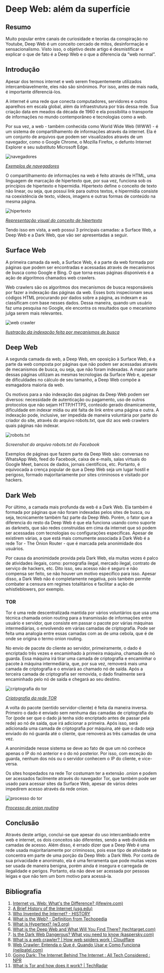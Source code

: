 # Deep Web: além da superfície

## Resumo
Muito popular entre canais de curiosidade e teorias da conspiração no Youtube, Deep Web é um conceito cercado de mitos, desinformação e sensacionalismo. Visto isso, o objetivo deste artigo é desmistificar e explicar o que de fato é a Deep Web e o que a diferencia da “web normal”.

## Introdução
Apesar dos termos internet e web serem frequentemente utilizados intercambiavelmente, eles não são sinônimos. Por isso, antes de mais nada, é importante diferenciá-los.

A internet é uma rede que conecta computadores, servidores e outros aparelhos em escala global, além da infraestrutura por trás dessa rede. Sua criação data em meados da década de 1960 e ela possibilita o transporte de informações no mundo contemporâneo e tecnologias como a web.

Por sua vez, a web - também conhecida como World Wide Web (WWW) -  é um sistema de compartilhamento de informações através da internet. Ela é um conjunto de arquivos que podem ser visualizados através de um navegador, como o Google Chrome, o Mozilla Firefox, o defunto Internet Explorer e seu substituto Microsoft Edge.

![navegadores](https://github.com/ryansakurai/artigo-deep-web/blob/main/imagens/img_0.png)

*[Exemplos de navegadores](https://www.oficinadanet.com.br/internet/30735-10-navegadores-mais-usados-no-mundo)*

O compartilhamento de informações na web é feito através de HTML, uma linguagem de marcação de hipertexto que, por sua vez, funciona sob os princípios de hipertexto e hipermídia. Hipertexto define o conceito de texto não linear, ou seja, que possui link para outros textos, e hipermídia consiste na coexistência de texto, vídeos, imagens e outras formas de conteúdo na mesma página.

![hipertexto](https://github.com/ryansakurai/artigo-deep-web/blob/main/imagens/img_1.png)

*[Representação visual do conceito de hipertexto](https://en.wikipedia.org/wiki/Hypertext)*

Tendo isso em vista, a web possui 3 principais camadas: a Surface Web, a Deep Web e a Dark Web, que vão ser apresentadas a seguir.

## Surface Web
A primeira camada da web, a Surface Web, é a parte da web formada por páginas que podem ser encontradas e acessadas através de mecanismos de busca como Google e Bing. O que torna essas páginas disponíveis é a ação de algoritmos chamados web crawlers.

Web crawlers são os algoritmos dos mecanismos de busca responsáveis por fazer a indexação das páginas da web. Esses bots inspecionam seus códigos HTML procurando por dados sobre a página, as indexam e as classificam com base nesses dados. Dessa maneira, quando um usuário faz uma pesquisa no Google, ele encontra os resultados que o mecanismo julga serem mais relevantes.

![web crawler](https://github.com/ryansakurai/artigo-deep-web/blob/main/imagens/img_2.png)

*[Ilustração da indexação feita por mecanismos de busca](https://computersciencewiki.org/index.php/Web-indexing)*

## Deep Web
A segunda camada da web, a Deep Web, em oposição à Surface Web, é a parte da web composta por páginas que não podem ser acessadas através de mecanismos de busca, ou seja, que não foram indexadas. A maior parte dessas páginas utilizam as mesmas tecnologias da Surface Web e, apesar de dificuldades no cálculo de seu tamanho, a Deep Web compõe a esmagadora maioria da web.

Os motivos para a não indexação das páginas da Deep Web podem ser diversos: necessidade de autenticação ou pagamento, uso de outros protocolos que não sejam HTTP/HTTPS, conteúdo gerado dinamicamente, dificuldade em indexar mídia ou até falta de link entre uma página e outra. A indexação pode, inclusive, ser impedida de maneira voluntária por parte do criador do site, através do arquivo robots.txt, que diz aos web crawlers quais páginas não indexar.

![robots.txt](https://github.com/ryansakurai/artigo-deep-web/blob/main/imagens/img_3.png)

*Screenshot do arquivo robots.txt do Facebook*

Exemplos de páginas que fazem parte da Deep Web são: conversas no WhatsApp Web, feed do Facebook, caixa de e-mails, salas virtuais do Google Meet, bancos de dados, jornais científicos, etc. Portanto, é equivocada a crença popular de que a Deep Web seja um lugar hostil e perigoso, formado majoritariamente por sites criminosos e visitado por hackers.

## Dark Web
Por último, a camada mais profunda da web é a Dark Web. Ela também é formada por páginas que não foram indexadas pelos sites de busca, ou seja, tecnicamente também faz parte da Deep Web. Porém, o fator que a diferencia do resto da Deep Web é que ela funciona usando como suporte as darknets, que são redes construídas em cima da internet que só podem ser acessadas com tecnologias ou configurações específicas. Apesar de existirem várias, a que está mais comumente associada à Dark Web é a rede Tor - The Onion Router - que é marcada pela anonimidade dos usuários.

Por causa da anonimidade provida pela Dark Web, ela muitas vezes é palco de atividades ilegais, como: pornografia ilegal, mercado ilegal, contrato de serviço de hackers, etc. Dito isso, seu acesso não é seguro e não compensa ser feito, se não houver um motivo específico para isso. Apesar disso, a Dark Web não é completamente negativa, pois também permite combater a censura em regimes totalitários e facilitar a ação de whistleblowers, por exemplo.

### TOR
Tor é uma rede descentralizada mantida por vários voluntários que usa uma técnica chamada onion routing para a transmissão de informações entre usuário e servidor, que consiste em passar o pacote por várias máquinas intermediárias, o envolvendo em várias camadas de criptografia. Pode ser feita uma analogia entre essas camadas com as de uma cebola, que é de onde se origina o termo onion routing.

No envio de pacote do cliente ao servidor, primeiramente, o dado é encriptado três vezes e encaminhado à primeira máquina, chamada de nó guarda. Essa máquina irá tirar uma camada de criptografia e encaminhar o pacote à máquina intermediária, que, por sua vez, removerá mais uma camada de criptografia e o enviará ao chamado nó de saída. Após a terceira camada de criptografia ser removida, o dado finalmente será encaminhado pelo nó de saída e chegará ao seu destino.

![criptografia do tor](https://github.com/ryansakurai/artigo-deep-web/blob/main/imagens/img_5.png)

*[Criptografia da rede TOR](https://1technation.com/tech-savvy-dark-side-onion-router/)*

A volta do pacote (sentido servidor-cliente) é feita da maneira inversa. Primeiro o dado é enviado sem nenhuma das camadas de criptografia do Tor (pode ser que o dado já tenha sido encriptado antes de passar pela rede) ao nó de saída, que irá adicionar a primeira. Após isso, será adicionada uma camada de criptografia por máquina, até que o dado seja enviado do nó guarda até o cliente, que removerá as três camadas de uma vez.

A anonimidade nesse sistema se deve ao fato de que um nó conhece apenas o IP do nó anterior e o do nó posterior. Por isso, com exceção do guarda, nenhum dos nós ou o servidor conhecem o IP do cliente, e vice-versa.

Os sites hospedados na rede Tor costumam ter a extensão .onion e podem ser acessados facilmente através do navegador Tor, que também pode ser usado para acessar sites da Surface Web, apesar de vários deles impedirem acesso através da rede onion.

![processo do tor](https://github.com/ryansakurai/artigo-deep-web/blob/main/imagens/img_4.png)

*[Processo de onion routing](https://www.bbc.com/news/technology-30637010)*

## Conclusão
Através deste artigo, conclui-se que apesar do uso intercambiado entre web e internet, os dois conceitos são diferentes, sendo a web dividida em camadas de acesso. Além disso, é errado dizer que a Deep Web é uma rede usada majoritariamente por criminosos, pois esse tipo de atividade se concentra em parte de uma porção da Deep Web: a Dark Web. Por conta de sua privacidade e anonimato, ela é uma ferramenta que pode muitas vezes ser usada de maneira benigna, porém ainda é insegura e carregada de ilegalidade e perigos. Portanto, ela não deve ser acessada por pessoas leigas e que não tem um bom motivo para acessá-la.

## Bibliografia
1. [Internet vs. Web: What's the Difference? (lifewire.com)](https://www.lifewire.com/difference-between-the-internet-and-the-web-2483335)
2. [A Brief History of the Internet (usg.edu)](https://www.usg.edu/galileo/skills/unit07/internet07_02.phtml)
3. [Who Invented the Internet? - HISTORY](https://www.history.com/news/who-invented-the-internet)
4. [What is the Web? - Definition from Techopedia](https://www.techopedia.com/definition/5613/web)
5. [What is Hypertext? (w3.org)](https://www.w3.org/WhatIs.html)
6. [What is the Deep Web and What Will You Find There? (techtarget.com)](https://www.techtarget.com/whatis/definition/deep-Web)
7. [Is the Dark Web Dangerous? What you need to know (kaspersky.com)](https://www.kaspersky.com/resource-center/threats/deep-web)
8. [What is a web crawler? | How web spiders work | Cloudflare](https://www.cloudflare.com/learning/bots/what-is-a-web-crawler/)
9. [Web Crawler: Entenda o Que é, Quando Usar e Como Funciona (neilpatel.com)](https://neilpatel.com/br/blog/web-crawler/)
10. [Going Dark: The Internet Behind The Internet : All Tech Considered : NPR](https://www.npr.org/sections/alltechconsidered/2014/05/25/315821415/going-dark-the-internet-behind-the-internet)
11. [What is Tor and how does it work? | TechRadar](https://www.techradar.com/vpn/what-is-tor-and-how-does-it-work)

